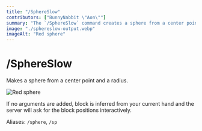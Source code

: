 ```yaml
---
title: "/SphereSlow"
contributors: ["BunnyNabbit \"Aon\""]
summary: "The `/SphereSlow` command creates a sphere from a center point and a radius."
image: "./sphereslow-output.webp"
imageAlt: "Red sphere"
---
```

# /SphereSlow
Makes a sphere from a center point and a radius.

![Red sphere](./sphereslow-output.webp)

If no arguments are added, block is inferred from your current hand and the server will ask for the block positions interactively.

Aliases: `/sphere`, `/sp`